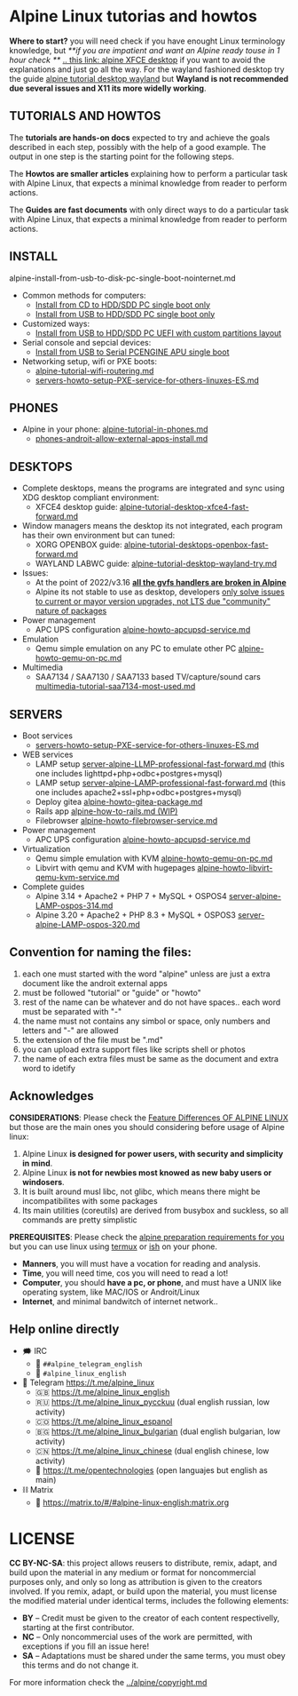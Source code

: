 Alpine Linux tutorias and howtos
=================================

**Where to start?** you will need check if you have enought Linux terminology knowledge, but 
_**if you are impatient and want an Alpine ready touse in 1 hour check **_ [.. this link: alpine XFCE desktop](alpine-tutorial-desktop-xfce4-fast-forward.md) 
if you want to avoid the explanations and just go all the way. For the wayland fashioned 
desktop try the guide [alpine tutorial desktop wayland](alpine-tutorial-desktop-wayland-try.md) 
but **Wayland is not recommended due several issues and X11 its more widelly working**.

## TUTORIALS AND HOWTOS

The **tutorials are hands-on docs** expected to try and achieve the goals described 
in each step, possibly with the help of a good example. The output in one step 
is the starting point for the following steps.

The **Howtos are smaller articles** explaining how to perform a particular task 
with Alpine Linux, that expects a minimal knowledge from reader to perform actions. 

The **Guides are fast documents** with only direct ways to do a particular task
with Alpine Linux, that expects a minimal knowledge from reader to perform actions. 

## INSTALL


alpine-install-from-usb-to-disk-pc-single-boot-nointernet.md


* Common methods for computers:
    * [Install from CD to HDD/SDD PC single boot only](alpine-install-from-cd-to-disk-pc-single-boot-only.md)
    * [Install from USB to HDD/SDD PC single boot only](alpine-install-from-usb-to-disk-pc-single-boot-only.md)
* Customized ways:
    * [Install from USB to HDD/SDD PC UEFI with custom partitions layout](alpine-install-from-usb-to-disk-pc-custom-partiton.md)
* Serial console and sepcial devices:
    * [Install from USB to Serial PCENGINE APU single boot](alpine-install-from-cd-to-pcengine-apu-single-boot.md)
* Networking setup, wifi or PXE boots:
    * [alpine-tutorial-wifi-routering.md](alpine-tutorial-wifi-routering.md)
    * [servers-howto-setup-PXE-service-for-others-linuxes-ES.md](servers-howto-setup-PXE-service-for-others-linuxes-ES.md)

## PHONES

* Alpine in your phone: [alpine-tutorial-in-phones.md](alpine-tutorial-in-phones.md)
    * [phones-androit-allow-external-apps-install.md](phones-androit-allow-external-apps-install.md)

## DESKTOPS

* Complete desktops, means the programs are integrated and sync using XDG desktop compliant environment:
    * XFCE4 desktop guide: [alpine-tutorial-desktop-xfce4-fast-forward.md](alpine-tutorial-desktop-xfce4-fast-forward.md)
* Window managers means the desktop its not integrated, each program has their own environment but can tuned:
    * XORG OPENBOX guide: [alpine-tutorial-desktops-openbox-fast-forward.md](alpine-tutorial-desktops-openbox-fast-forward.md)
    * WAYLAND LABWC guide: [alpine-tutorial-desktop-wayland-try.md](alpine-tutorial-desktop-wayland-try.md)
* Issues:
    * At the point of 2022/v3.16 **[all the gvfs handlers are broken in Alpine](https://gitlab.alpinelinux.org/alpine/aports/-/issues/14183)**
    * Alpine its not stable to use as desktop, developers [only solve issues to current or mayor version upgrades, not LTS due "community" nature of packages](https://gitlab.alpinelinux.org/alpine/aports/-/issues/14182#note_262134)
* Power management
    * APC UPS configuration [alpine-howto-apcupsd-service.md](alpine-howto-apcupsd-service.md)
* Emulation
    * Qemu simple emulation on any PC to emulate other PC [alpine-howto-qemu-on-pc.md](alpine-howto-qemu-on-pc.md)
* Multimedia
    * SAA7134 / SAA7130 / SAA7133 based TV/capture/sound cars [multimedia-tutorial-saa7134-most-used.md](multimedia-tutorial-saa7134-most-used.md)

## SERVERS

* Boot services
    * [servers-howto-setup-PXE-service-for-others-linuxes-ES.md](servers-howto-setup-PXE-service-for-others-linuxes-ES.md)
* WEB services
    * LAMP setup [server-alpine-LLMP-professional-fast-forward.md](server-alpine-LLMP-professional-fast-forward.md) (this one includes lighttpd+php+odbc+postgres+mysql)
    * LAMP setup [server-alpine-LAMP-professional-fast-forward.md](server-alpine-LAMP-professional-fast-forward.md) (this one includes apache2+ssl+php+odbc+postgres+mysql)
    * Deploy gitea [alpine-howto-gitea-package.md](alpine-howto-gitea-package.md)
    * Rails app [alpine-how-to-rails.md (WIP)](tutorials/alpine-how-to-rails.md)
    * Filebrowser [alpine-howto-filebrowser-service.md](tutorials/alpine-howto-filebrowser-service.md)
* Power management
    * APC UPS configuration [alpine-howto-apcupsd-service.md](alpine-howto-apcupsd-service.md)
* Virtualization
    * Qemu simple emulation with KVM [alpine-howto-qemu-on-pc.md](alpine-howto-qemu-on-pc.md)
    * Libvirt with qemu and KVM with hugepages [alpine-howto-libvirt-qemu-kvm-service.md](alpine-howto-libvirt-qemu-kvm-service.md)
* Complete guides
    * Alpine 3.14 + Apache2 + PHP 7 + MySQL + OSPOS4 [server-alpine-LAMP-ospos-314.md](server-alpine-LAMP-ospos-314.md)
    * Alpine 3.20 + Apache2 + PHP 8.3 + MySQL + OSPOS3 [server-alpine-LAMP-ospos-320.md](server-alpine-LAMP-ospos-320.md)


## Convention for naming the files:

1. each one must started with the word "alpine" unless are just a extra document like the androit external apps
2. must be followed "tutorial" or "guide" or "howto" 
3. rest of the name can be whatever and do not have spaces.. each word must be separated with "-"
4. the name must not contains any simbol or space, only numbers and letters and "-" are allowed
5. the extension of the file must be ".md"
6. you can upload extra support files like scripts shell or photos
7. the name of each extra files must be same as the document and extra word to idetify


## Acknowledges

**CONSIDERATIONS**: Please check the [Feature Differences OF ALPINE LINUX](../documents/README.md#feature-differences) 
but those are the main ones you should considering before usage of Alpine linux:

1. Alpine Linux **is designed for power users, with security and simplicity in mind**.
2. Alpine Linux **is not for newbies most knowed as new baby users or windosers**.
3. It is built around musl libc, not glibc, which means there might be incompatibilites with some packages
4. Its main utilities (coreutils) are derived from busybox and suckless, so all commands are pretty simplistic

**PREREQUISITES**: Please check the [alpine preparation requirements for you](alpine-newbie-prepare.md) 
but you can use linux using [termux](tutorial-alpine-in-phone.md) or [ish](tutorial-alpine-in-phone.md) on your phone.

* **Manners**, you will must have a vocation for reading and analysis.
* **Time**, you will need time, cos you will need to read a lot!
* **Computer**, you should **have a pc, or phone**, and must have a UNIX like operating system, like MAC/IOS or Androit/Linux
* **Internet**, and minimal bandwitch of internet network.. 

## Help online directly

- 🗯 IRC
  - 💬 `##alpine_telegram_english`
  - 💬 `#alpine_linux_english`
- 📱 Telegram https://t.me/alpine_linux
  - 🇬🇧 https://t.me/alpine_linux_english
  - 🇷🇺 https://t.me/alpine_linux_pycckuu (dual english russian, low activity)
  - 🇨🇴 https://t.me/alpine_linux_espanol
  - 🇧🇬 https://t.me/alpine_linux_bulgarian (dual english bulgarian, low activity)
  - 🇨🇳 https://t.me/alpine_linux_chinese (dual english chinese, low activity)
  - 📡 https://t.me/opentechnologies (open languajes but english as main)
- ⛓ Matrix
  - 👥 https://matrix.to/#/#alpine-linux-english:matrix.org

# LICENSE

**CC BY-NC-SA**: this project allows reusers to distribute, remix, adapt, and build upon the material 
in any medium or format for noncommercial purposes only, and only so long as attribution is given 
to the creators involved. If you remix, adapt, or build upon the material, you must license the modified 
material under identical terms,  includes the following elements:

* **BY**  – Credit must be given to the creator of each content respectivelly, starting at the first contributor.
* **NC**  – Only noncommercial uses of the work are permitted, with exceptions if you fill an issue here!
* **SA**  – Adaptations must be shared under the same terms, you must obey this terms and do not change it.

For more information check the [../alpine/copyright.md](../alpine/copyright.md)


